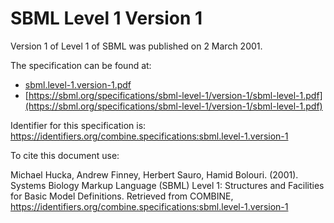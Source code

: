 # SBML Level 1 Version 1
Version 1 of Level 1 of SBML was published on 2 March 2001.

The specification can be found at:

* [sbml.level-1.version-1.pdf](./files/sbml.level-1.version-1.pdf)
* [https://sbml.org/specifications/sbml-level-1/version-1/sbml-level-1.pdf](https://sbml.org/specifications/sbml-level-1/version-1/sbml-level-1.pdf)

Identifier for this specification is: https://identifiers.org/combine.specifications:sbml.level-1.version-1

To cite this document use:

Michael Hucka, Andrew Finney, Herbert Sauro, Hamid Bolouri. (2001). Systems Biology Markup Language (SBML) Level 1: Structures and Facilities for Basic Model Definitions. Retrieved from COMBINE, https://identifiers.org/combine.specifications:sbml.level-1.version-1